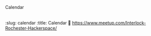 Calendar
######
:slug: calendar
:title: Calendar
:link: https://www.meetup.com/Interlock-Rochester-Hackerspace/
